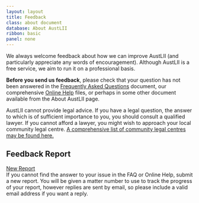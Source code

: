 ```yaml
---
layout: layout
title: Feedback
class: about document
database: About AustLII
ribbon: basic
panel: none
---
```

We always welcome feedback about how we can improve AustLII (and particularly appreciate any words of encouragement). Although AustLII is a free service, we aim to run it on a professional basis.

**Before you send us feedback**, please check that your question has not been answered in the [Frequently Asked Questions](#) document, our comprehensive [Online Help](#) files, or perhaps in some other document available from the About AustLII page.

AustLII cannot provide legal advice. If you have a legal question, the answer to which is of sufficient importance to you, you should consult a qualified lawyer. If you cannot afford a lawyer, you might wish to approach your local community legal centre. [A comprehensive list of community legal centres may be found here.](#)

## Feedback Report

[New Report](#)  
If you cannot find the answer to your issue in the FAQ or Online Help, submit a new report. You will be given a matter number to use to track the progress of your report, however replies are sent by email, so please include a valid email address if you want a reply.

